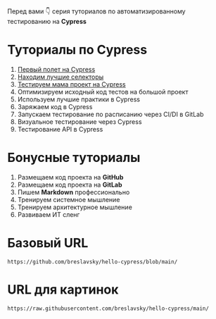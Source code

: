 Перед вами 👇 серия туториалов по автоматизированному тестированию на **Cypress**

# Туториалы по Cypress

1. [Первый полет на Cypress](tutorials/cypress_test_flight.md)
1. [Находим лучшие селекторы](tutorials/best_selectors.md)
1. [Тестируем мама проект на Cypress](tutorials/test_mama_project.md)
1. Оптимизируем исходный код тестов на большой проект
1. Используем лучшие практики в Cypress
1. Заряжаем код в Cypress
1. Запускаем тестирование по расписанию через CI/DI в GitLab
1. Визуальное тестирование через Cypress
1. Тестирование API в Cypress

# Бонусные туториалы

1. Размещаем код проекта на **GitHub**
1. Размещаем код проекта на **GitLab**
1. Пишем **Markdown** профессионально
1. Тренируем системное мышление
1. Тренируем архитектурное мышление
1. Развиваем ИТ сленг

# Базовый URL
```
https://github.com/breslavsky/hello-cypress/blob/main/
```

# URL для картинок
```
https://raw.githubusercontent.com/breslavsky/hello-cypress/main/
```
